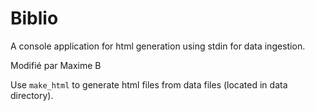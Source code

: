 # Biblio
A console application for html generation using stdin for data ingestion.

Modifié par Maxime B

Use `make_html` to generate html files from data files (located in data directory).
